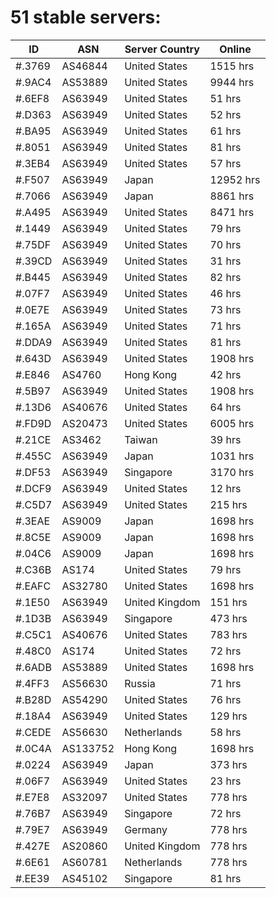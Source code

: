 # 51 stable servers:

| ID | ASN | Server Country | Online |
| ------ | ------ | ------ | ------ |
| #.3769 | AS46844 | United States | 1515 hrs |
| #.9AC4 | AS53889 | United States | 9944 hrs |
| #.6EF8 | AS63949 | United States | 51 hrs |
| #.D363 | AS63949 | United States | 52 hrs |
| #.BA95 | AS63949 | United States | 61 hrs |
| #.8051 | AS63949 | United States | 81 hrs |
| #.3EB4 | AS63949 | United States | 57 hrs |
| #.F507 | AS63949 | Japan | 12952 hrs |
| #.7066 | AS63949 | Japan | 8861 hrs |
| #.A495 | AS63949 | United States | 8471 hrs |
| #.1449 | AS63949 | United States | 79 hrs |
| #.75DF | AS63949 | United States | 70 hrs |
| #.39CD | AS63949 | United States | 31 hrs |
| #.B445 | AS63949 | United States | 82 hrs |
| #.07F7 | AS63949 | United States | 46 hrs |
| #.0E7E | AS63949 | United States | 73 hrs |
| #.165A | AS63949 | United States | 71 hrs |
| #.DDA9 | AS63949 | United States | 81 hrs |
| #.643D | AS63949 | United States | 1908 hrs |
| #.E846 | AS4760 | Hong Kong | 42 hrs |
| #.5B97 | AS63949 | United States | 1908 hrs |
| #.13D6 | AS40676 | United States | 64 hrs |
| #.FD9D | AS20473 | United States | 6005 hrs |
| #.21CE | AS3462 | Taiwan | 39 hrs |
| #.455C | AS63949 | Japan | 1031 hrs |
| #.DF53 | AS63949 | Singapore | 3170 hrs |
| #.DCF9 | AS63949 | United States | 12 hrs |
| #.C5D7 | AS63949 | United States | 215 hrs |
| #.3EAE | AS9009 | Japan | 1698 hrs |
| #.8C5E | AS9009 | Japan | 1698 hrs |
| #.04C6 | AS9009 | Japan | 1698 hrs |
| #.C36B | AS174 | United States | 79 hrs |
| #.EAFC | AS32780 | United States | 1698 hrs |
| #.1E50 | AS63949 | United Kingdom | 151 hrs |
| #.1D3B | AS63949 | Singapore | 473 hrs |
| #.C5C1 | AS40676 | United States | 783 hrs |
| #.48C0 | AS174 | United States | 72 hrs |
| #.6ADB | AS53889 | United States | 1698 hrs |
| #.4FF3 | AS56630 | Russia | 71 hrs |
| #.B28D | AS54290 | United States | 76 hrs |
| #.18A4 | AS63949 | United States | 129 hrs |
| #.CEDE | AS56630 | Netherlands | 58 hrs |
| #.0C4A | AS133752 | Hong Kong | 1698 hrs |
| #.0224 | AS63949 | Japan | 373 hrs |
| #.06F7 | AS63949 | United States | 23 hrs |
| #.E7E8 | AS32097 | United States | 778 hrs |
| #.76B7 | AS63949 | Singapore | 72 hrs |
| #.79E7 | AS63949 | Germany | 778 hrs |
| #.427E | AS20860 | United Kingdom | 778 hrs |
| #.6E61 | AS60781 | Netherlands | 778 hrs |
| #.EE39 | AS45102 | Singapore | 81 hrs |

